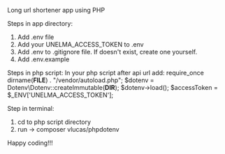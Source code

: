 Long url shortener app using PHP

Steps in app directory:
1. Add .env file
2. Add your UNELMA_ACCESS_TOKEN to .env
3. Add .env to .gitignore file. If doesn't exist, create one yourself.
4. Add .env.example
   
Steps in php script:
In your php script after api url add:
  require_once dirname(__FILE__) . "/vendor/autoload.php";
  $dotenv = Dotenv\Dotenv::createImmutable(__DIR__);
  $dotenv->load();
  $accessToken = $_ENV['UNELMA_ACCESS_TOKEN'];

Step in terminal:
1. cd to php script directory
2. run -> composer vlucas/phpdotenv

Happy coding!!!
